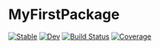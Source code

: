 # MyFirstPackage

[![Stable](https://img.shields.io/badge/docs-stable-blue.svg)](https://mingxuZhang2.github.io/MyFirstPackage.jl/stable/)
[![Dev](https://img.shields.io/badge/docs-dev-blue.svg)](https://mingxuZhang2.github.io/MyFirstPackage.jl/dev/)
[![Build Status](https://github.com/mingxuZhang2/MyFirstPackage.jl/actions/workflows/CI.yml/badge.svg?branch=main)](https://github.com/mingxuZhang2/MyFirstPackage.jl/actions/workflows/CI.yml?query=branch%3Amain)
[![Coverage](https://codecov.io/gh/mingxuZhang2/MyFirstPackage.jl/branch/main/graph/badge.svg)](https://codecov.io/gh/mingxuZhang2/MyFirstPackage.jl)
